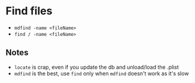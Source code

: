 # Find files

- `mdfind -name <fileName>`
- `find / -name <fileName>`

## Notes

- `locate` is crap, even if you update the db and unload/load the .plist
- `mdfind` is the best, use `find` only when `mdfind` doesn't work as it's slow
